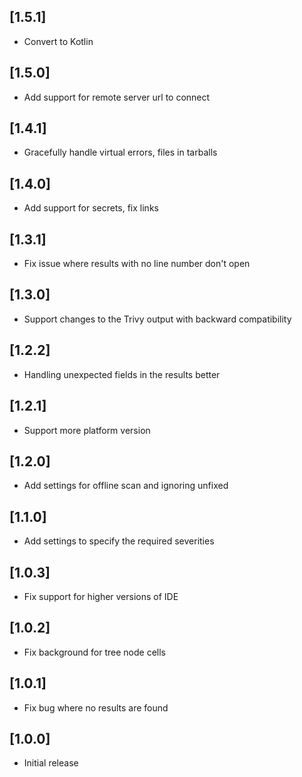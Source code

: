 ## [1.5.1]

- Convert to Kotlin

## [1.5.0]

- Add support for remote server url to connect

## [1.4.1]

- Gracefully handle virtual errors, files in tarballs

## [1.4.0]

- Add support for secrets, fix links

## [1.3.1]

- Fix issue where results with no line number don't open

## [1.3.0]

- Support changes to the Trivy output with backward compatibility

## [1.2.2]

- Handling unexpected fields in the results better

## [1.2.1]

- Support more platform version

## [1.2.0]

- Add settings for offline scan and ignoring unfixed

## [1.1.0]

- Add settings to specify the required severities

## [1.0.3]

- Fix support for higher versions of IDE<br/>

## [1.0.2]

- Fix background for tree node cells<br/>

## [1.0.1]

- Fix bug where no results are found

## [1.0.0]

- Initial release